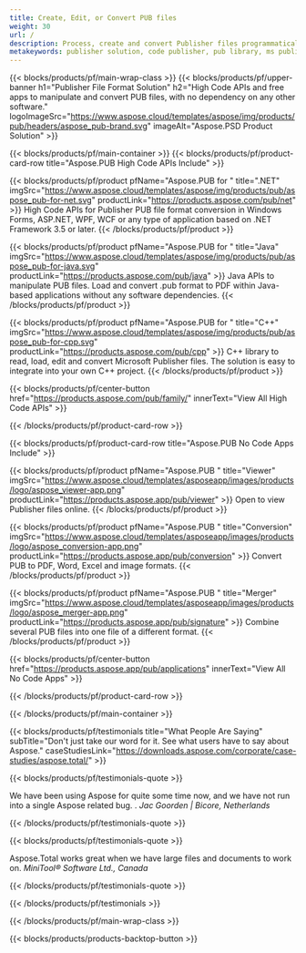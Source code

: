```yaml
---
title: Create, Edit, or Convert PUB files
weight: 30
url: /
description: Process, create and convert Publisher files programmatically with the High Code APIs. Integrate the functionality to your product!
metakeywords: publisher solution, code publisher, pub library, ms publisher library
---
```


{{< blocks/products/pf/main-wrap-class >}}
{{< blocks/products/pf/upper-banner h1="Publisher File Format Solution" h2="High Code APIs and free apps to manipulate and convert PUB files, with no dependency on any other software."  logoImageSrc="https://www.aspose.cloud/templates/aspose/img/products/pub/headers/aspose_pub-brand.svg" imageAlt="Aspose.PSD Product Solution" >}}

{{< blocks/products/pf/main-container >}}
{{< blocks/products/pf/product-card-row title="Aspose.PUB High Code APIs Include" >}}

{{< blocks/products/pf/product pfName="Aspose.PUB for " title=".NET" imgSrc="https://www.aspose.cloud/templates/aspose/img/products/pub/aspose_pub-for-net.svg" productLink="https://products.aspose.com/pub/net" >}}
High Code APIs for Publisher PUB file format conversion in Windows Forms, ASP.NET, WPF, WCF or any type of application based on .NET Framework 3.5 or later.
{{< /blocks/products/pf/product >}}

{{< blocks/products/pf/product pfName="Aspose.PUB for " title="Java" imgSrc="https://www.aspose.cloud/templates/aspose/img/products/pub/aspose_pub-for-java.svg" productLink="https://products.aspose.com/pub/java" >}}
Java APIs to manipulate PUB files. Load and convert .pub format to PDF within Java-based applications without any software dependencies.
{{< /blocks/products/pf/product >}}

{{< blocks/products/pf/product pfName="Aspose.PUB for " title="C++" imgSrc="https://www.aspose.cloud/templates/aspose/img/products/pub/aspose_pub-for-cpp.svg" productLink="https://products.aspose.com/pub/cpp" >}}
C++ library to read, load, edit and convert Microsoft Publisher files. The solution is easy to integrate into your own C++ project.
{{< /blocks/products/pf/product >}}

{{< blocks/products/pf/center-button href="https://products.aspose.com/pub/family/" innerText="View All High Code APIs" >}}

{{< /blocks/products/pf/product-card-row >}}

{{< blocks/products/pf/product-card-row title="Aspose.PUB No Code Apps Include" >}}

{{< blocks/products/pf/product pfName="Aspose.PUB " title="Viewer" imgSrc="https://www.aspose.cloud/templates/asposeapp/images/products/logo/aspose_viewer-app.png" productLink="https://products.aspose.app/pub/viewer" >}} Open to view Publisher files online. {{< /blocks/products/pf/product >}}

{{< blocks/products/pf/product pfName="Aspose.PUB " title="Conversion" imgSrc="https://www.aspose.cloud/templates/asposeapp/images/products/logo/aspose_conversion-app.png" productLink="https://products.aspose.app/pub/conversion" >}} Convert PUB to PDF, Word, Excel and image formats. {{< /blocks/products/pf/product >}}

{{< blocks/products/pf/product pfName="Aspose.PUB " title="Merger" imgSrc="https://www.aspose.cloud/templates/asposeapp/images/products/logo/aspose_merger-app.png" productLink="https://products.aspose.app/pub/signature" >}} Combine several PUB files into one file of a different format. {{< /blocks/products/pf/product >}}

{{< blocks/products/pf/center-button href="https://products.aspose.app/pub/applications" innerText="View All No Code Apps" >}}

{{< /blocks/products/pf/product-card-row >}}

{{< /blocks/products/pf/main-container >}}

{{< blocks/products/pf/testimonials title="What People Are Saying" subTitle="Don't just take our word for it. See what users have to say about Aspose." caseStudiesLink="https://downloads.aspose.com/corporate/case-studies/aspose.total/" >}}

{{< blocks/products/pf/testimonials-quote >}}
<p class="first">
 We have been using Aspose for quite some time now, and we have not run into a single Aspose related bug. .
 <em>
  Jac Goorden | Bicore, Netherlands
 </em>
</p>

{{< /blocks/products/pf/testimonials-quote >}}

{{< blocks/products/pf/testimonials-quote >}}
<p class="second">
 Aspose.Total works great when we have large files and documents to work on.
 <em>
  MiniTool® Software Ltd., Canada
 </em>
</p>

{{< /blocks/products/pf/testimonials-quote >}}

{{< /blocks/products/pf/testimonials >}}

{{< /blocks/products/pf/main-wrap-class >}}

{{< blocks/products/products-backtop-button >}}